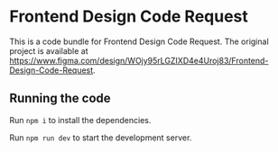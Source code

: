 
  # Frontend Design Code Request

  This is a code bundle for Frontend Design Code Request. The original project is available at https://www.figma.com/design/WOjy95rLGZIXD4e4Uroj83/Frontend-Design-Code-Request.

  ## Running the code

  Run `npm i` to install the dependencies.

  Run `npm run dev` to start the development server.
  